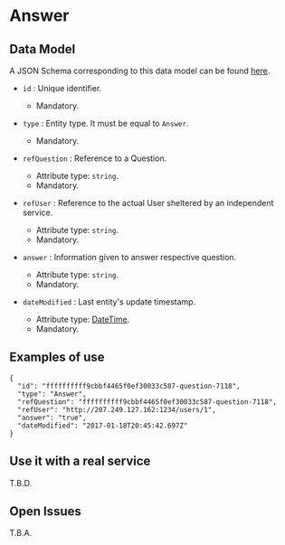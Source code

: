 # Answer

## Data Model

A JSON Schema corresponding to this data model can be found [here](../schema.json).

+ `id` : Unique identifier.
    + Mandatory.

+ `type` : Entity type. It must be equal to `Answer`.
    + Mandatory.

+ `refQuestion` : Reference to a Question.
    + Attribute type: `string`.
    + Mandatory.

+ `refUser` : Reference to the actual User sheltered by an independent service.
    + Attribute type: `string`.
    + Mandatory.

+ `answer` : Information given to answer respective question.
    + Attribute type: `string`.
    + Mandatory.

+ `dateModified` : Last entity's update timestamp.
    + Attribute type: [DateTime](https://schema.org/DateTime).
    + Mandatory.

## Examples of use

```
{
  "id": "ffffffffff9cbbf4465f0ef30033c587-question-7118",
  "type": "Answer",
  "refQuestion": "ffffffffff9cbbf4465f0ef30033c587-question-7118",
  "refUser": "http://207.249.127.162:1234/users/1",
  "answer": "true",
  "dateModified": "2017-01-18T20:45:42.697Z"
}
```

## Use it with a real service

T.B.D.

## Open Issues

T.B.A.
